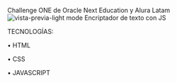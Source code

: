 Challenge ONE de Oracle Next Education y Alura Latam
![vista-previa-light mode](https://github.com/PontnauGonzalo/Encrypter/assets/130486712/af06803b-4272-4c6c-b7c4-6c11f1654396)
Encriptador de texto con JS

TECNOLOGÍAS:

•	HTML

•	CSS

•	JAVASCRIPT

